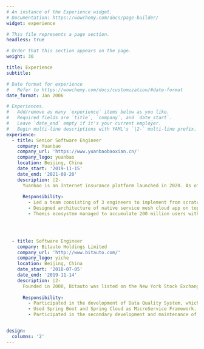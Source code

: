 ```yaml
---
# An instance of the Experience widget.
# Documentation: https://wowchemy.com/docs/page-builder/
widget: experience

# This file represents a page section.
headless: true

# Order that this section appears on the page.
weight: 30

title: Experience
subtitle:

# Date format for experience
#   Refer to https://wowchemy.com/docs/customization/#date-format
date_format: Jan 2006

# Experiences.
#   Add/remove as many `experience` items below as you like.
#   Required fields are `title`, `company`, and `date_start`.
#   Leave `date_end` empty if it's your current employer.
#   Begin multi-line descriptions with YAML's `|2-` multi-line prefix.
experience:
  - title: Senior Software Engineer
    company: Yuanbao
    company_url: 'https://www.yuanbaobaoxian.cn/'
    company_logo: yuanbao
    location: Beijing, China
    date_start: '2019-11-15'
    date_end: '2021-08-20'
    description: |2-
      Yuanbao is an Internet insurance platform launched in 2020. As of May 2021, Yuanbao has accumulated millions of paying users and its business covers more than 90% of China. At the same time, it has completed the C round of financing of nearly RMB 1 billion. <img src="https://gczhao.me/image/experience/yuanbao_big.png" /> 
       
      Responsibility: 
        - Led a team consisting of 3 engineers to implement from scratch and successfully launch the firm’s first Customer Service System – CSS, which provides customers with product consultation and complaint handling services through the hotline, WeChat and AI assistants. 
        - Designed architecture of native service mesh cloud app on top of Golang backend services, using MySQL and Redis as high-performance database, Prow, Bazel as CI/CD, Hive, ClickHouse as data statistics and AWS by K8s + Istio as deployment environment.
        - Themis ecosystem managed to accumulate 200 million users within 10 days of its release to the public, with delivery rate above 97%, daily peak value over  5000k and online connections averaged 10k-15k QPS.

 


  - title: Software Engineer
    company: Bitauto Holdings Limited
    company_url: 'http://www.bitauto.com/'
    company_logo: yiche
    location: Beijing, China
    date_start: '2018-07-05'
    date_end: '2019-11-14'
    description: |2-
      Founded in 2000, Bitauto was listed on the New York Stock Exchange in 2010 and became a member of the Tencent family in November 2020 when it completed its privatization. As a leading automotive Internet company in China, Bitauto provides professional and rich Internet information and shopping guide services for Chinese auto users, and effective Internet marketing solutions for auto manufacturers and auto dealers. <img src="https://gczhao.me/image/experience/yiche.jpeg" /> 
     
      Responsibility: 
        - Participated in the development of Data Quality System, which  monitors data changes in the data warehouse in multiple dimensions according to preset rules, and pushes alerts to relevant groups. 
        - Used Spring Boot and Spring Cloud as MicroService Framework.
        - Participated in the secondary development and maintenance of the big data platform based on [CDH](https://www.cloudera.com/products/open-source/apache-hadoop/key-cdh-components.html). Mainly responsible for Oozie and HUE.


design:
  columns: '2'
---
```

